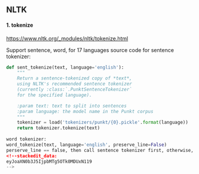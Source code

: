 NLTK
---------------------
#### 1. tokenize
https://www.nltk.org/_modules/nltk/tokenize.html

Support sentence, word, for 17 languages
source code for sentence tokenizer:
```python
def sent_tokenize(text, language='english'):
    """
    Return a sentence-tokenized copy of *text*,
    using NLTK's recommended sentence tokenizer
    (currently :class:`.PunktSentenceTokenizer`
    for the specified language).

    :param text: text to split into sentences
    :param language: the model name in the Punkt corpus
    """
    tokenizer = load('tokenizers/punkt/{0}.pickle'.format(language))
    return tokenizer.tokenize(text)
    
word tokenizer:
word_tokenize(text, language='english', preserve_line=False)
perserve_line == false, then call sentence tokenizer first, otherwise, don't
<!--stackedit_data:
eyJoaXN0b3J5IjpbMTg5OTk0MDUxN119
-->